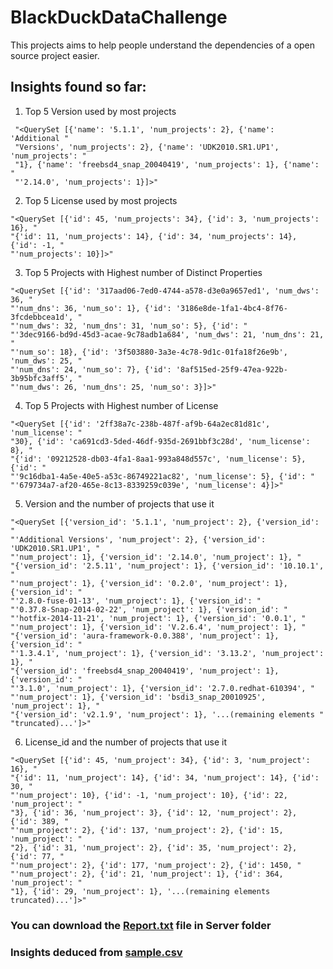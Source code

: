 # BlackDuckDataChallenge
This projects aims to help people understand the dependencies of a open source project easier.

## Insights found so far:

1. Top 5 Version used by most projects
```
 "<QuerySet [{'name': '5.1.1', 'num_projects': 2}, {'name': 'Additional "
 "Versions', 'num_projects': 2}, {'name': 'UDK2010.SR1.UP1', 'num_projects': "
 "1}, {'name': 'freebsd4_snap_20040419', 'num_projects': 1}, {'name': "
 "'2.14.0', 'num_projects': 1}]>"
 ```

2. Top 5 License used by most projects
 ```
 "<QuerySet [{'id': 45, 'num_projects': 34}, {'id': 3, 'num_projects': 16}, "
 "{'id': 11, 'num_projects': 14}, {'id': 34, 'num_projects': 14}, {'id': -1, "
 "'num_projects': 10}]>"
 ```


3. Top 5 Projects with Highest number of Distinct Properties
 ```
 "<QuerySet [{'id': '317aad06-7ed0-4744-a578-d3e0a9657ed1', 'num_dws': 36, "
 "'num_dns': 36, 'num_so': 1}, {'id': '3186e8de-1fa1-4bc4-8f76-3fcdebbcea1d', "
 "'num_dws': 32, 'num_dns': 31, 'num_so': 5}, {'id': "
 "'3dec9166-bd9d-45d3-acae-9c78adb1a684', 'num_dws': 21, 'num_dns': 21, "
 "'num_so': 18}, {'id': '3f503880-3a3e-4c78-9d1c-01fa18f26e9b', 'num_dws': 25, "
 "'num_dns': 24, 'num_so': 7}, {'id': '8af515ed-25f9-47ea-922b-3b95bfc3aff5', "
 "'num_dws': 26, 'num_dns': 25, 'num_so': 3}]>"
 ```

4. Top 5 Projects with Highest number of License
 ```
 "<QuerySet [{'id': '2ff38a7c-238b-487f-af9b-64a2ec81d81c', 'num_license': "
 "30}, {'id': 'ca691cd3-5ded-46df-935d-2691bbf3c28d', 'num_license': 8}, "
 "{'id': '09212528-db03-4fa1-8aa1-993a848d557c', 'num_license': 5}, {'id': "
 "'9c16dba1-4a5e-40e5-a53c-86749221ac82', 'num_license': 5}, {'id': "
 "'679734a7-af20-465e-8c13-8339259c039e', 'num_license': 4}]>"
 ```

5. Version and the number of projects that use it
 ```
 "<QuerySet [{'version_id': '5.1.1', 'num_project': 2}, {'version_id': "
 "'Additional Versions', 'num_project': 2}, {'version_id': 'UDK2010.SR1.UP1', "
 "'num_project': 1}, {'version_id': '2.14.0', 'num_project': 1}, "
 "{'version_id': '2.5.11', 'num_project': 1}, {'version_id': '10.10.1', "
 "'num_project': 1}, {'version_id': '0.2.0', 'num_project': 1}, {'version_id': "
 "'2.8.0-fuse-01-13', 'num_project': 1}, {'version_id': "
 "'0.37.8-Snap-2014-02-22', 'num_project': 1}, {'version_id': "
 "'hotfix-2014-11-21', 'num_project': 1}, {'version_id': '0.0.1', "
 "'num_project': 1}, {'version_id': 'V.2.6.4', 'num_project': 1}, "
 "{'version_id': 'aura-framework-0.0.388', 'num_project': 1}, {'version_id': "
 "'1.3.4.1', 'num_project': 1}, {'version_id': '3.13.2', 'num_project': 1}, "
 "{'version_id': 'freebsd4_snap_20040419', 'num_project': 1}, {'version_id': "
 "'3.1.0', 'num_project': 1}, {'version_id': '2.7.0.redhat-610394', "
 "'num_project': 1}, {'version_id': 'bsdi3_snap_20010925', 'num_project': 1}, "
 "{'version_id': 'v2.1.9', 'num_project': 1}, '...(remaining elements "
 "truncated)...']>"
 ```

6. License_id and the number of projects that use it
 ```
 "<QuerySet [{'id': 45, 'num_project': 34}, {'id': 3, 'num_project': 16}, "
 "{'id': 11, 'num_project': 14}, {'id': 34, 'num_project': 14}, {'id': 30, "
 "'num_project': 10}, {'id': -1, 'num_project': 10}, {'id': 22, 'num_project': "
 "3}, {'id': 36, 'num_project': 3}, {'id': 12, 'num_project': 2}, {'id': 389, "
 "'num_project': 2}, {'id': 137, 'num_project': 2}, {'id': 15, 'num_project': "
 "2}, {'id': 31, 'num_project': 2}, {'id': 35, 'num_project': 2}, {'id': 77, "
 "'num_project': 2}, {'id': 177, 'num_project': 2}, {'id': 1450, "
 "'num_project': 2}, {'id': 21, 'num_project': 1}, {'id': 364, 'num_project': "
 "1}, {'id': 29, 'num_project': 1}, '...(remaining elements truncated)...']>"
 ```
 
 ### You can download the [Report.txt](https://github.com/Paul-Kijtapart/BlackDuckDataChallenge/blob/master/server/report.txt) file in Server folder
 ### Insights deduced from [sample.csv](https://github.com/Paul-Kijtapart/BlackDuckDataChallenge/tree/master/server/ubcdataapp/original_data)
